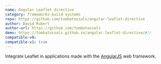 ```yaml
---
name: Angular Leaflet directive
category: frameworks-build-systems
repo: https://github.com/tombatossals/angular-leaflet-directive
author: David Rubert
author-url: https://github.com/tombatossals
demo: https://tombatossals.github.io/angular-leaflet-directive/#!/
compatible-v0:
compatible-v1: true
---
```


Integrate Leaflet in applications made with the <a href="https://angularjs.org/">AngularJS</a> web framework.

